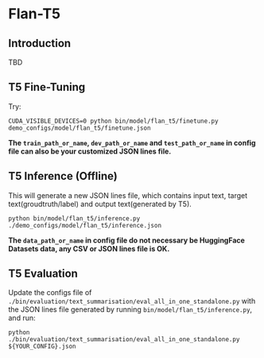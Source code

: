 # Flan-T5 
## Introduction
TBD

## T5 Fine-Tuning
Try:
```shell
CUDA_VISIBLE_DEVICES=0 python bin/model/flan_t5/finetune.py demo_configs/model/flan_t5/finetune.json
```
**The `train_path_or_name`, `dev_path_or_name` and `test_path_or_name` in 
config file can also be your customized JSON lines file.**

## T5 Inference (Offline)
This will generate a new JSON lines file, which contains input text, 
target text(groudtruth/label) and output text(generated by T5).
```shell
python bin/model/flan_t5/inference.py ./demo_configs/model/flan_t5/inference.json
```
**The `data_path_or_name` in config file do not necessary be HuggingFace Datasets 
data, any CSV or JSON lines file is OK.**

## T5 Evaluation
Update the configs file of `./bin/evaluation/text_summarisation/eval_all_in_one_standalone.py` 
with the JSON lines file generated by running `bin/model/flan_t5/inference.py`, and run: 
```shell
python ./bin/evaluation/text_summarisation/eval_all_in_one_standalone.py ${YOUR_CONFIG}.json
````
